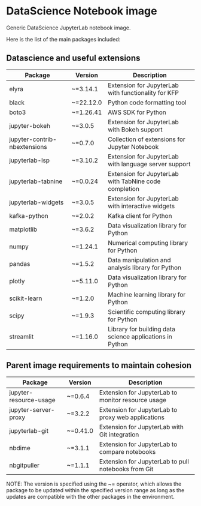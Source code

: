 # DataScience Notebook image

Generic DataScience JupyterLab notebook image.

Here is the list of the main packages included:

## Datascience and useful extensions

| Package        | Version       | Description                                            |
|----------------|---------------|--------------------------------------------------------|
| elyra          | ~=3.14.1      | Extension for JupyterLab with functionality for KFP     |
| black          | ~=22.12.0     | Python code formatting tool                             |
| boto3          | ~=1.26.41     | AWS SDK for Python                                     |
| jupyter-bokeh  | ~=3.0.5       | Extension for JupyterLab with Bokeh support            |
| jupyter-contrib-nbextensions | ~=0.7.0 | Collection of extensions for Jupyter Notebook          |
| jupyterlab-lsp | ~=3.10.2      | Extension for JupyterLab with language server support  |
| jupyterlab-tabnine | ~=0.0.24  | Extension for JupyterLab with TabNine code completion  |
| jupyterlab-widgets | ~=3.0.5   | Extension for JupyterLab with interactive widgets      |
| kafka-python   | ~=2.0.2       | Kafka client for Python                                |
| matplotlib     | ~=3.6.2       | Data visualization library for Python                   |
| numpy          | ~=1.24.1      | Numerical computing library for Python                 |
| pandas         | ~=1.5.2       | Data manipulation and analysis library for Python      |
| plotly         | ~=5.11.0      | Data visualization library for Python                   |
| scikit-learn   | ~=1.2.0       | Machine learning library for Python                     |
| scipy          | ~=1.9.3       | Scientific computing library for Python                |
| streamlit      | ~=1.16.0      | Library for building data science applications in Python |

## Parent image requirements to maintain cohesion

| Package               | Version       | Description                                            |
|-----------------------|---------------|--------------------------------------------------------|
| jupyter-resource-usage | ~=0.6.4      | Extension for JupyterLab to monitor resource usage     |
| jupyter-server-proxy   | ~=3.2.2      | Extension for JupyterLab to proxy web applications      |
| jupyterlab-git         | ~=0.41.0     | Extension for JupyterLab with Git integration          |
| nbdime                 | ~=3.1.1      | Extension for JupyterLab to compare notebooks          |
| nbgitpuller            | ~=1.1.1      | Extension for JupyterLab to pull notebooks from Git    |

NOTE: The version is specified using the ~= operator, which allows the package to be updated within the specified version range as long as the updates are compatible with the other packages in the environment.

